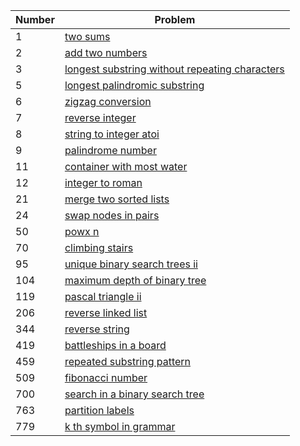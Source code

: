 Number | Problem 
--- | --- 
1 | [two sums](1_two_sums.md)
2 | [add two numbers](2_add_two_numbers.md)
3 | [longest substring without repeating characters](3_longest_substring_without_repeating_characters.md)
5 | [longest palindromic substring](5_longest_palindromic_substring.md)
6 | [zigzag conversion](6_zigzag_conversion.md)
7 | [reverse integer](7_reverse_integer.md)
8 | [string to integer atoi](8_string_to_integer_atoi.md)
9 | [palindrome number](9_palindrome_number.md)
11 | [container with most water](11_container_with_most_water.md)
12 | [integer to roman](12_integer_to_roman.md)
21 | [merge two sorted lists](21_merge_two_sorted_lists.md)
24 | [swap nodes in pairs](24_swap_nodes_in_pairs.md)
50 | [powx n](50_powx_n.md)
70 | [climbing stairs](70_climbing_stairs.md)
95 | [unique binary search trees ii](95_unique_binary_search_trees_ii.md)
104 | [maximum depth of binary tree](104_maximum_depth_of_binary_tree.md)
119 | [pascal triangle ii](119_pascal_triangle_ii.md)
206 | [reverse linked list](206_reverse_linked_list.md)
344 | [reverse string](344_reverse_string.md)
419 | [battleships in a board](419_battleships_in_a_board.md)
459 | [repeated substring pattern](459_repeated_substring_pattern.md)
509 | [fibonacci number](509_fibonacci_number.md)
700 | [search in a binary search tree](700_search_in_a_binary_search_tree.md)
763 | [partition labels](763_partition_labels.md)
779 | [k th symbol in grammar](779_k_th_symbol_in_grammar.md)
